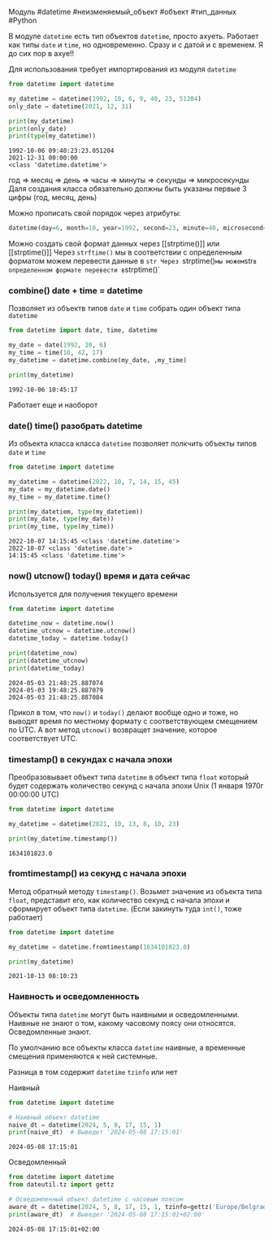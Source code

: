 Модуль #datetime #неизменяемый_объект #объект #тип_данных #Python 


В модуле `datetime` есть тип объектов `datetime`, просто ахуеть.
Работает как типы `date` и `time`, но одновременно. Сразу и с датой и с временем. Я до сих пор в ахуе!!

Для использования требует импортирования из модуля `datetime`
```python
from datetime import datetime

my_datetime = datetime(1992, 10, 6, 9, 40, 23, 51204)
only_date = datetime(2021, 12, 31)

print(my_datetime)
print(only_date)
print(type(my_datetime))
```
```
1992-10-06 09:40:23:23.051204
2021-12-31 00:00:00
<class 'datetime.datetime'>
```
год => месяц => день => часы => минуты => секунды => микросекунды
Даля создания класса обязательно должны быть указаны первые 3 цифры (год, месяц, день)

Можно прописать свой порядок через атрибуты:
```python
datetime(day=6, month=10, year=1992, second=23, minute=40, microsecond=51204, hour=9)
```

Можно создать свой формат данных через [[strptime()]] или [[strptime()]]
Через `strftime()` мы в соответствии с определенным форматом можем перевести данные в `str
Через `strptime()` мы можем `str` в определенном формате перевести в `strptime()`
### combine() date + time = datetime
Позволяет из объектв типов `date` и `time` собрать один объект типа `datetime`
```python
from datetime import date, time, datetime

my_date = date(1992, 10, 6)
my_time = time(10, 42, 17)
my_datetime = datetime.combine(my_date, ,my_time)

print(my_datetime)
```
```
1992-10-06 10:45:17
```
 Работает еще и наоборот

### date() time() разобрать datetime
Из объекта класса класса `datetime` позволяет полкчить объекты типов `date` и `time`
```python
from datetime import datetime

my_datetime = datetime(2022, 10, 7, 14, 15, 45)
my_date = my_datetime.date()
my_time = my_datetime.time()

print(my_datetiem, type(my_datetiem))
print(my_date, type(my_date))
print(my_time, type(my_time))
```
```
2022-10-07 14:15:45 <class 'datetime.datetime'>
2022-10-07 <class 'datetime.date'>
14:15:45 <class 'datetime.time'>
```

### now() utcnow() today() время и дата сейчас
Используется для получения текущего времени
```python
from datetime import datetime

datetime_now = datetime.now()
datetime_utcnow = datetime.utcnow()
datetime_today = datetime.today()

print(datetime_now)
print(datetime_utcnow)
print(datetime_today)
```
```
2024-05-03 21:48:25.887074
2024-05-03 19:48:25.887079
2024-05-03 21:48:25.887084
```
Прикол в том, что `now()` и `today()` делают вообще одно и тоже, но выводят время по местному формату с соответствующем смещением по UTC.
А вот метод `utcnow()` возвращет значение, которое соответствует UTC.

### timestamp() в секундах с начала эпохи
Преобразовывает объект типа `datetime` в объект типа `float` который будет содержать количество секунд с начала эпохи Unix (1 января 1970г 00:00:00 UTC)
```python
from datetime import datetime

my_datetime = datetime(2021, 10, 13, 8, 10, 23)

print(my_datetime.timestamp())
```
```
1634101823.0
```

### fromtimestamp() из секунд с начала эпохи
Метод обратный методу `timestamp()`. Возьмет значение из объекта типа `float`, представит его, как количество секунд с начала эпохи и сформирует объект типа `datetime`. (Если закинуть туда `int()`, тоже работает)
```python
from datetime import datetime

my_datetime = datetime.fromtimestamp(1634101823.0)

print(my_datetime)
```
```
2021-10-13 08:10:23
```



### Наивность и осведомленность

Объекты типа `datetime` могут быть наивными и осведомленными.
Наивные не знают о том, какому часовому поясу они относятся.
Осведомленные знают.

По умолчанию все объекты класса `datetime` наивные, а временные смещения применяются к ней системные. 

Разница в том содержит `datetime` `tzinfo` или нет

Наивный
```python
from datetime import datetime

# Наивный объект datetime
naive_dt = datetime(2024, 5, 8, 17, 15, 1)
print(naive_dt)  # Выведет '2024-05-08 17:15:01'
```
```
2024-05-08 17:15:01
```
Осведомленный
```python
from datetime import datetime
from dateutil.tz import gettz

# Осведомленный объект datetime с часовым поясом
aware_dt = datetime(2024, 5, 8, 17, 15, 1, tzinfo=gettz('Europe/Belgrade'))
print(aware_dt)  # Выведет '2024-05-08 17:15:01+02:00'
```
```
2024-05-08 17:15:01+02:00
```